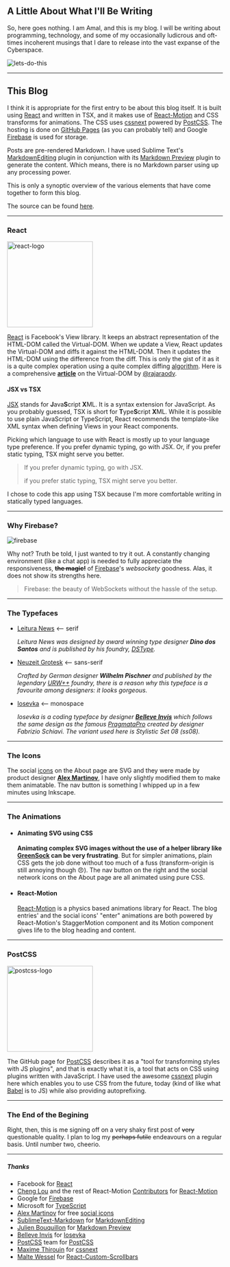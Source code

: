 ## A Little About What I'll Be Writing

So, here goes nothing. I am Amal, and this is my blog. I will be writing about programming, technology, and some of my occasionally ludicrous and oft-times incoherent musings that I dare to release into the vast expanse of the Cyberspace.

<img alt="lets-do-this" title="Let's do this!!!" src="https://firebasestorage.googleapis.com/v0/b/amalkarunarathna-353b0.appspot.com/o/firstArticle%2Fanchorman-the-legend-of-ron-burgundy-meme.jpg?alt=media&token=f90565df-aeeb-45a0-9e88-531f043fcc0e#centre">

---

## This Blog

I think it is appropriate for the first entry to be about this blog itself. It is built using [React][react] and written in TSX, and it makes use of [React-Motion][react-motion] and CSS transforms for animations. The CSS uses [cssnext][cssnext] powered by [PostCSS][postcss]. The hosting is done on [GitHub Pages][github-pages] (as you can probably tell) and Google [Firebase][firebase] is used for storage. 

Posts are pre-rendered Markdown. I have used Sublime Text's [MarkdownEditing][markdown-editing] plugin in conjunction with its [Markdown Preview][markdown-preview] plugin to generate the content. Which means, there is no Markdown parser using up any processing power. 

This is only a synoptic overview of the various elements that have come together to form this blog.

The source can be found [here][r3b311i0n].

---

### React

<img alt="react-logo" title="React" src="https://firebasestorage.googleapis.com/v0/b/amalkarunarathna-353b0.appspot.com/o/firstArticle%2Freact-logo.svg?alt=media&token=64f49ee1-247d-4da1-81e9-d8acc183f6f4#right" width="200" height="200">

[React][react] is Facebook's View library. It keeps an abstract representation of the HTML-DOM called the Virtual-DOM. When we update a View, React updates the Virtual-DOM and diffs it against the HTML-DOM. Then it updates the HTML-DOM using the difference from the diff. This is only the gist of it as it is a quite complex operation using a quite complex diffing [algorithm][react-diff].
Here is a comprehensive [**article**][virtual-dom] on the Virtual-DOM by [@rajaraodv][rajaraodv].

#### JSX vs TSX

[JSX][jsx] stands for **J**ava**S**cript **X**ML. It is a syntax extension for JavaScript. As you probably guessed, TSX is short for **T**ype**S**cript **X**ML. While it is possible to use plain JavaScript or TypeScript, React recommends the template-like XML syntax when defining Views in your React components.

Picking which language to use with React is mostly up to your language type preference. If you prefer dynamic typing, go with JSX. Or, if you prefer static typing, TSX might serve you better.

> If you prefer dynamic typing, go with JSX.
> 
> if you prefer static typing, TSX might serve you better.

I chose to code this app using TSX because I'm more comfortable writing in statically typed languages.

---

### Why Firebase?

<img alt="firebase" title="Firebase" src="https://firebasestorage.googleapis.com/v0/b/amalkarunarathna-353b0.appspot.com/o/firstArticle%2Ffirebase.png?alt=media&token=1bffe6a3-ad7b-4377-be3b-ca86514ae35a#right">

Why not? Truth be told, I just wanted to try it out. A constantly changing environment (like a chat app) is needed to fully appreciate the responsiveness, **~~the magic!~~** of [Firebase][firebase]'s _websockety_ goodness. Alas, it does not show its strengths here.

> Firebase: the beauty of WebSockets without the hassle of the setup.
 
---

### The Typefaces

 * [Leitura News][leitura] ⟵ serif
  
    _Leitura News was designed by award winning type designer **Dino dos Santos** and is published by his foundry, [DSType][dstype]._

 * [Neuzeit Grotesk][neuzeit-grotesk] ⟵ sans-serif

    _Crafted by German designer **Wilhelm Pischner** and published by the legendary [URW++][urw] foundry, there is a reason why this typeface is a favourite among designers: it looks gorgeous._

 * [Iosevka][iosevka-github] ⟵ monospace

    _Iosevka is a coding typeface by designer [**Belleve Invis**][be5invis-github] which follows the same design as the famous [PragmataPro][pragmatapro] created by designer Fabrizio Schiavi. The variant used here is Stylistic Set 08 (ss08)._

---

### The Icons

The social [icons][social-icons] on the About page are SVG and they were made by product designer [**Alex Martinov**][AlexMartinov], I have only slightly modified them to make them animatable. The nav button is something I whipped up in a few minutes using Inkscape.

---

### The Animations

* #### Animating SVG using CSS

    **Animating complex SVG images without the use of a helper library like [GreenSock][greensock] can be very frustrating**. But for simpler animations, plain CSS gets the job done without too much of a fuss (transform-origin is still annoying though 😠). The nav button on the right and the social network icons on the About page are all animated using pure CSS.

* #### React-Motion

    [React-Motion][react-motion] is a physics based animations library for React. The blog entries' and the social icons' "enter" animations are both powered by React-Motion's StaggerMotion component and its Motion component gives life to the blog heading and content.

---

### PostCSS

<img alt="postcss-logo" title="PostCSS" src="https://firebasestorage.googleapis.com/v0/b/amalkarunarathna-353b0.appspot.com/o/firstArticle%2Fpostcss-logo.svg?alt=media&token=13c47680-7c89-4bde-96de-9c653dd7d060#right" width="200" height="200">

The GitHub page for [PostCSS][postcss] describes it as a "tool for transforming styles with JS plugins", and that is exactly what it is, a tool that acts on CSS using plugins written with JavaScript. I have used the awesome [cssnext][cssnext] plugin here which enables you to use CSS from the future, today (kind of like what [Babel][babel] is to JS) while also providing autoprefixing.

---

### The End of the Begining

Right, then, this is me signing off on a very shaky first post of ~~very~~ questionable quality. I plan to log my ~~perhaps futile~~ endeavours on a regular basis. Until number two, cheerio.

---

##### Thanks

* Facebook for [React][react]
* [Cheng Lou](https://github.com/chenglou "Cheng Lou - GitHub") and the rest of React-Motion [Contributors](https://github.com/chenglou/react-motion/graphs/contributors "React-Motion Contributors") for [React-Motion][react-motion]
* Google for [Firebase][firebase]
* Microsoft for [TypeScript](https://www.typescriptlang.org "TypeScript")
* [Alex Martinov][AlexMartinov] for free [social icons][social-icons]
* [SublimeText-Markdown](https://github.com/SublimeText-Markdown "SublimeText-Markdown") for [MarkdownEditing][markdown-editing]
* [Julien Bouquillon](https://github.com/revolunet "revolunet") for [Markdown Preview][markdown-preview]
* [Belleve Invis][be5invis-github] for [Iosevka][iosevka-github]
* [PostCSS](https://github.com/postcss "PostCSS - GitHub") team for [PostCSS][postcss]
* [Maxime Thirouin](https://github.com/MoOx "MoOx") for [cssnext][cssnext]
* [Malte Wessel](https://github.com/malte-wessel "Malte Wessel - GitHub") for [React-Custom-Scrollbars](https://github.com/malte-wessel/react-custom-scrollbars "React-Custom-Scrollbars - GitHub")

[r3b311i0n]: https://github.com/r3b311i0n/r3b311i0n.github.io "Sauce"
[react]: https://facebook.github.io/react/ "React"
[babel]: https://babeljs.io/ "Babel"
[jsx]: https://facebook.github.io/react/docs/jsx-in-depth.html "JSX"
[firebase]: https://firebase.google.com "Firebase"
[react-motion]: https://github.com/chenglou/react-motion "React-Motion"
[cssnext]: http://cssnext.io "cssnext"
[postcss]: http://postcss.org "PostCSS"
[github-pages]: https://pages.github.com/ "GitHub Pages"
[markdown-editing]: https://github.com/SublimeText-Markdown/MarkdownEditing "MarkdownEditing"
[markdown-preview]: https://github.com/revolunet/sublimetext-markdown-preview "Markdown Preview"
[be5invis-github]: https://github.com/be5invis/Iosevka "Belleve Invis - GitHub"
[iosevka-github]: https://github.com/be5invis/Iosevka "Iosevka - GitHub"
[dstype]: http://www.dstype.com/ "DSType"
[leitura]: https://www.myfonts.com/fonts/dstype/leitura-news/ "Leitura News"
[urw]: https://www.urwpp.de/en/ "URW++"
[neuzeit-grotesk]: https://www.myfonts.com/fonts/urw/neuzeit-grotesk/ "Neuzeit Grotesk"
[pragmatapro]: https://www.fsd.it/shop/fonts/pragmatapro/ "PragmataPro"
[social-icons]: https://dribbble.com/shots/3149349-Free-Social-Icons-Update "Social Icons"
[AlexMartinov]: https://dribbble.com/Rengised "Alex Martinov"
[greensock]: https://greensock.com "GreenSock"
[react-diff]: https://facebook.github.io/react/docs/reconciliation.html "React Reconciliation"
[virtual-dom]: https://medium.com/@rajaraodv/the-inner-workings-of-virtual-dom-666ee7ad47cf "Virtual-DOM Article"
[rajaraodv]: https://twitter.com/rajaraodv "Raja Rao"